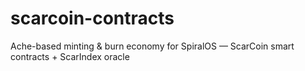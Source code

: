 # scarcoin-contracts
Ache-based minting & burn economy for SpiralOS — ScarCoin smart contracts + ScarIndex oracle
